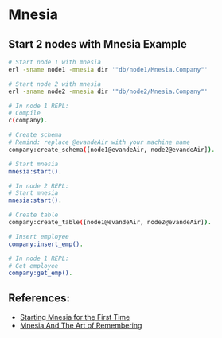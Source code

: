 # Mnesia

## Start 2 nodes with Mnesia Example
```sh
# Start node 1 with mnesia
erl -sname node1 -mnesia dir '"db/node1/Mnesia.Company"'

# Start node 2 with mnesia
erl -sname node2 -mnesia dir '"db/node2/Mnesia.Company"'

# In node 1 REPL:
# Compile 
c(company).

# Create schema
# Remind: replace @evandeAir with your machine name
company:create_schema([node1@evandeAir, node2@evandeAir]).

# Start mnesia
mnesia:start().

# In node 2 REPL:
# Start mnesia
mnesia:start().

# Create table
company:create_table([node1@evandeAir, node2@evandeAir]).

# Insert employee
company:insert_emp().

# In node 1 REPL:
# Get employee
company:get_emp().
```

## References:
- [Starting Mnesia for the First Time](https://erlang.org/doc/apps/mnesia/Mnesia_chap2.html#starting-mnesia-for-the-first-time)
- [Mnesia And The Art of Remembering](https://learnyousomeerlang.com/mnesia#access-and-context)
